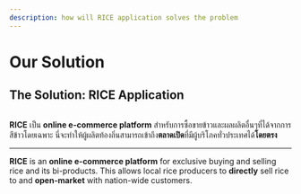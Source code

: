 ```yaml
---
description: how will RICE application solves the problem
---
```


# Our Solution

## The Solution: RICE Application

<figure><img src="../.gitbook/assets/RICE Progress Presentation #2 (4).png" alt=""><figcaption></figcaption></figure>

**RICE** เป็น **online e-commerce platform** สำหรับการซื้อขายข้าวและผลผลิตอื่นๆที่ได้จากการสีข้าวโดยเฉพาะ นี่จะทำให้ผู้ผลิตท้องถิ่นสามารถเข้าถึง**ตลาดเปิด**ที่มีผู้บริโภคทั่วประเทศได้**โดยตรง**

***

**RICE** is an **online e-commerce platform** for exclusive buying and selling rice and its bi-products. This allows local rice producers to **directly** sell rice to and **open-market** with nation-wide customers.
